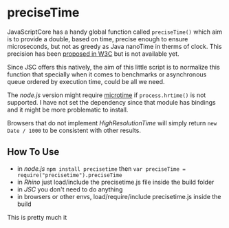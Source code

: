 preciseTime
===========

JavaScriptCore has a handy global function called `preciseTime()` which aim is to provide a double, based on time, precise enough to ensure microseconds, but not as greedy as Java nanoTime in therms of clock.
This precision has been [proposed in W3C](http://dvcs.w3.org/hg/webperf/raw-file/tip/specs/HighResolutionTime/Overview.html#performance) but is not available yet.

Since JSC offers this natively, the aim of this little script is to normalize this function that specially when it comes to benchmarks or asynchronous queue ordered by execution time, could be all we need.

The *node.js* version might require [microtime](https://github.com/wadey/node-microtime) if `process.hrtime()` is not supported.
I have not set the dependency since that module has bindings and it might be more problematic to install.

Browsers that do not implement *HighResolutionTime* will simply return `new Date / 1000` to be consistent with other results.

How To Use
----------

  * in *node.js* `npm install precisetime` then `var preciseTime = require("precisetime").preciseTime`
  * in *Rhino* just load/include the precisetime.js file inside the build folder
  * in *JSC* you don't need to do anything
  * in browsers or other envs, load/require/include precisetime.js inside the build

This is pretty much it